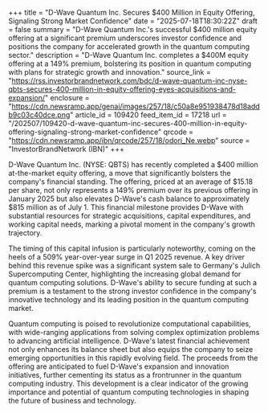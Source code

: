 +++
title = "D-Wave Quantum Inc. Secures $400 Million in Equity Offering, Signaling Strong Market Confidence"
date = "2025-07-18T18:30:22Z"
draft = false
summary = "D-Wave Quantum Inc.'s successful $400 million equity offering at a significant premium underscores investor confidence and positions the company for accelerated growth in the quantum computing sector."
description = "D-Wave Quantum Inc. completes a $400M equity offering at a 149% premium, bolstering its position in quantum computing with plans for strategic growth and innovation."
source_link = "https://rss.investorbrandnetwork.com/bdc/d-wave-quantum-inc-nyse-qbts-secures-400-million-in-equity-offering-eyes-acquisitions-and-expansion/"
enclosure = "https://cdn.newsramp.app/genai/images/257/18/c50a8e951938478d18addb9c03c40dce.png"
article_id = 109420
feed_item_id = 17218
url = "/202507/109420-d-wave-quantum-inc-secures-400-million-in-equity-offering-signaling-strong-market-confidence"
qrcode = "https://cdn.newsramp.app/ibn/qrcode/257/18/odori_Ne.webp"
source = "InvestorBrandNetwork (IBN)"
+++

<p>D-Wave Quantum Inc. (NYSE: QBTS) has recently completed a $400 million at-the-market equity offering, a move that significantly bolsters the company's financial standing. The offering, priced at an average of $15.18 per share, not only represents a 149% premium over its previous offering in January 2025 but also elevates D-Wave's cash balance to approximately $815 million as of July 1. This financial milestone provides D-Wave with substantial resources for strategic acquisitions, capital expenditures, and working capital needs, marking a pivotal moment in the company's growth trajectory.</p><p>The timing of this capital infusion is particularly noteworthy, coming on the heels of a 509% year-over-year surge in Q1 2025 revenue. A key driver behind this revenue spike was a significant system sale to Germany's Julich Supercomputing Center, highlighting the increasing global demand for quantum computing solutions. D-Wave's ability to secure funding at such a premium is a testament to the strong investor confidence in the company's innovative technology and its leading position in the quantum computing market.</p><p>Quantum computing is poised to revolutionize computational capabilities, with wide-ranging applications from solving complex optimization problems to advancing artificial intelligence. D-Wave's latest financial achievement not only enhances its balance sheet but also equips the company to seize emerging opportunities in this rapidly evolving field. The proceeds from the offering are anticipated to fuel D-Wave's expansion and innovation initiatives, further cementing its status as a frontrunner in the quantum computing industry. This development is a clear indicator of the growing importance and potential of quantum computing technologies in shaping the future of business and technology.</p>